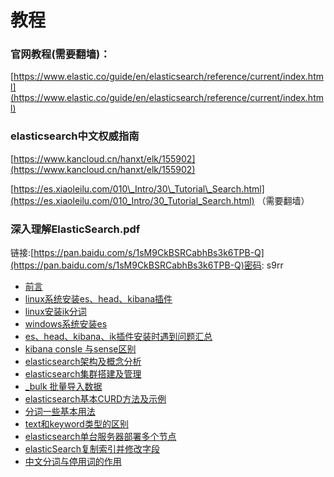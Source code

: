 # 教程

### **官网教程\(需要翻墙\)：**

[https://www.elastic.co/guide/en/elasticsearch/reference/current/index.html](https://www.elastic.co/guide/en/elasticsearch/reference/current/index.html)

### **elasticsearch中文权威指南**

[https://www.kancloud.cn/hanxt/elk/155902](https://www.kancloud.cn/hanxt/elk/155902)

[https://es.xiaoleilu.com/010\_Intro/30\_Tutorial\_Search.html](https://es.xiaoleilu.com/010_Intro/30_Tutorial_Search.html) （需要翻墙）

### **深入理解ElasticSearch.pdf**

链接:[https://pan.baidu.com/s/1sM9CkBSRCabhBs3k6TPB-Q](https://pan.baidu.com/s/1sM9CkBSRCabhBs3k6TPB-Q)密码: s9rr

* [前言](/elasticsearchpian-ff085b-026a-02c8-l-ae-st-i-k-s-t/jiao-cheng/qian-yan.md)
* [linux系统安装es、head、kibana插件](/elasticsearchpian-ff085b-026a-02c8-l-ae-st-i-k-s-t/jiao-cheng/linuxxi-tong-an-zhuang.md)
* [linux安装ik分词](/elasticsearchpian-ff085b-026a-02c8-l-ae-st-i-k-s-t/jiao-cheng/linuxan-zhuang-ik-fen-ci.md)
* [windows系统安装es](/elasticsearchpian-ff085b-026a-02c8-l-ae-st-i-k-s-t/jiao-cheng/windowsxi-tong-an-zhuang-es.md)
* [es、head、kibana、ik插件安装时遇到问题汇总](/elasticsearchpian-ff085b-026a-02c8-l-ae-st-i-k-s-t/jiao-cheng/esheadkibanaikcha-jian-an-zhuang-shi-yu-dao-wen-ti-hui-zong.md)
* [kibana consle 与sense区别](/elasticsearchpian-ff085b-026a-02c8-l-ae-st-i-k-s-t/jiao-cheng/kibana-consle-yu-sense-qu-bie.md)
* [elasticsearch架构及概念分析](/elasticsearchpian-ff085b-026a-02c8-l-ae-st-i-k-s-t/elasticsearchjia-gou-ji-gai-nian-fen-xi.md)
* [elasticsearch集群搭建及管理](/elasticsearchpian-ff085b-026a-02c8-l-ae-st-i-k-s-t/elasticsearchji-qun-da-jian-ji-guan-li.md)
* [\_bulk 批量导入数据](/elasticsearchpian-ff085b-026a-02c8-l-ae-st-i-k-s-t/jiao-cheng/bulk-pi-liang-dao-ru-shu-ju.md)
* [elasticsearch基本CURD方法及示例](/elasticsearchpian-ff085b-026a-02c8-l-ae-st-i-k-s-t/jiao-cheng/elasticsearchji-ben-curd-fang-fa-ji-shi-li.md)
* [分词一些基本用法](/elasticsearchpian-ff085b-026a-02c8-l-ae-st-i-k-s-t/jiao-cheng/fen-ci-yi-xie-ji-ben-yong-fa.md)
* [text和keyword类型的区别](/elasticsearchpian-ff085b-026a-02c8-l-ae-st-i-k-s-t/jiao-cheng/texthe-keyword-lei-xing-de-qu-bie.md)
* [elasticsearch单台服务器部署多个节点](/elasticsearchpian-ff085b-026a-02c8-l-ae-st-i-k-s-t/jiao-cheng/dan-tai-fu-wu-qi-bu-shu-duo-ge-jie-dian.md)
* [elasticSearch复制索引并修改字段](/elasticsearchpian-ff085b-026a-02c8-l-ae-st-i-k-s-t/jiao-cheng/elasticsearchfu-zhi-suo-yin-bing-xiu-gai-zi-duan.md)
* [中文分词与停用词的作用 ](/elasticsearchpian-ff085b-026a-02c8-l-ae-st-i-k-s-t/jiao-cheng/zhong-wen-fen-ci-yu-ting-yong-ci-de-zuo-yong.md)



